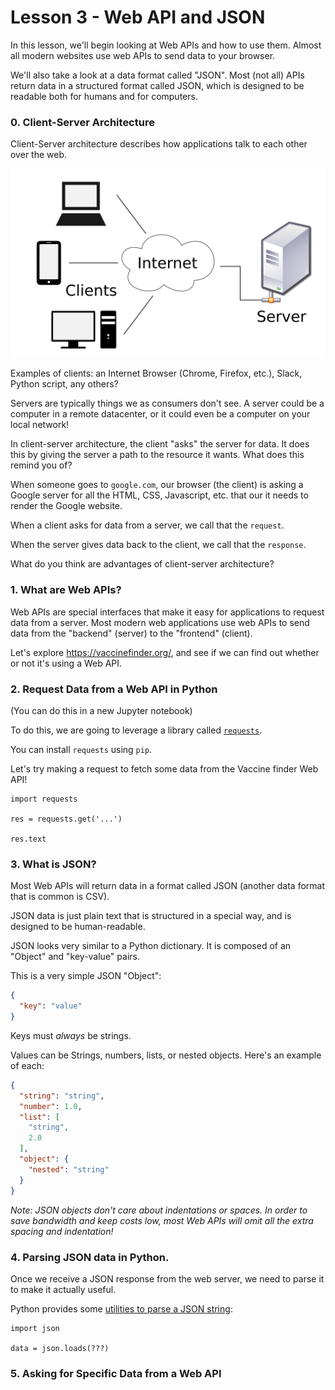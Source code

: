 # Lesson 3 - Web API and JSON

In this lesson, we'll begin looking at Web APIs and how to use them. Almost all modern websites use web APIs to send data to your browser.

We'll also take a look at a data format called "JSON". Most (not all) APIs return data in a structured format called JSON, which is designed to be readable both for humans and for computers.

### 0. Client-Server Architecture

Client-Server architecture describes how applications talk to each other over the web.

![Client Server Architecture](images/client-server.png)

Examples of clients: an Internet Browser (Chrome, Firefox, etc.), Slack, Python script, any others?

Servers are typically things we as consumers don't see. A server could be a computer in a remote datacenter, or it could even be a computer on your local network!

In client-server architecture, the client "asks" the server for data. It does this by giving the server a path to the resource it wants. What does this remind you of?

When someone goes to `google.com`, our browser (the client) is asking a Google server for all the HTML, CSS, Javascript, etc. that our it needs to render the Google website.

When a client asks for data from a server, we call that the `request`.

When the server gives data back to the client, we call that the `response`.

What do you think are advantages of client-server architecture?

### 1. What are Web APIs?

Web APIs are special interfaces that make it easy for applications to request data from a server. Most modern web applications use web APIs to send data from the "backend" (server) to the "frontend" (client).

Let's explore https://vaccinefinder.org/, and see if we can find out whether or not it's using a Web API.

### 2. Request Data from a Web API in Python

(You can do this in a new Jupyter notebook)

To do this, we are going to leverage a library called [`requests`](https://requests.readthedocs.io/en/master/).

You can install `requests` using `pip`.

Let's try making a request to fetch some data from the Vaccine finder Web API!

```
import requests

res = requests.get('...')

res.text
```

### 3. What is JSON?

Most Web APIs will return data in a format called JSON (another data format that is common is CSV).

JSON data is just plain text that is structured in a special way, and is designed to be human-readable.

JSON looks very similar to a Python dictionary. It is composed of an "Object" and "key-value" pairs.

This is a very simple JSON "Object":

```json
{
  "key": "value"
}
```

Keys must *always* be strings.

Values can be Strings, numbers, lists, or nested objects. Here's an example of each:

```json
{
  "string": "string",
  "number": 1.0,
  "list": [
    "string",
    2.0
  ],
  "object": {
    "nested": "string"
  }
}
```

*Note: JSON objects don't care about indentations or spaces. In order to save bandwidth and keep costs low, most Web APIs will omit all the extra spacing and indentation!*

### 4. Parsing JSON data in Python.

Once we receive a JSON response from the web server, we need to parse it to make it actually useful.

Python provides some [utilities to parse a JSON string](https://docs.python.org/3/library/json.html):

```
import json

data = json.loads(???)
```

### 5. Asking for Specific Data from a Web API
